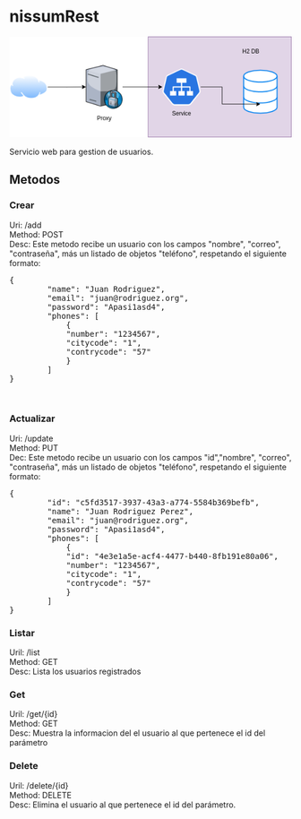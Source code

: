 # nissumRest


![#badassfish](Diagram-1.png)

Servicio web para gestion de usuarios.

## Metodos
### Crear
Uri: /add
<br/>
Method: POST
<br/>
Desc: Este metodo recibe un usuario con los campos "nombre", "correo", "contraseña",
más un listado de objetos "teléfono", respetando el siguiente formato:
<pre>
{
        "name": "Juan Rodriguez",
        "email": "juan@rodriguez.org",
        "password": "Apasi1asd4",
        "phones": [
            {
            "number": "1234567",
            "citycode": "1",
            "contrycode": "57"
            }
        ]
}
</pre>

<br/>

### Actualizar
Uri: /update
<br/>
Method: PUT
<br/>
Dec: Este metodo recibe un usuario con los campos "id","nombre", "correo", "contraseña",
más un listado de objetos "teléfono", respetando el siguiente formato:
<pre>
{
        "id": "c5fd3517-3937-43a3-a774-5584b369befb",
        "name": "Juan Rodriguez Perez",
        "email": "juan@rodriguez.org",
        "password": "Apasi1asd4",
        "phones": [
            {
            "id": "4e3e1a5e-acf4-4477-b440-8fb191e80a06",
            "number": "1234567",
            "citycode": "1",
            "contrycode": "57"
            }
        ]
}
</pre>

### Listar
Uril: /list
<br/>
Method: GET
<br/>
Desc: Lista los usuarios registrados


### Get
Uril: /get/{id}
<br/>
Method: GET
<br/>
Desc: Muestra la informacion del el usuario al que pertenece el id del parámetro


### Delete
Uril: /delete/{id}
<br/>
Method: DELETE
<br/>
Desc: Elimina el usuario al que pertenece el id del parámetro.
